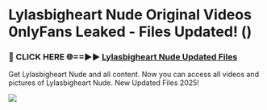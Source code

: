 # Lylasbigheart Nude Original Videos 0nlyFans Leaked - Files Updated! ()

<h3>🔴 CLICK HERE 🌐==►► <a href="https://tinyurl.com/2p9ay9w9" rel="nofollow">Lylasbigheart Nude Updated Files</a></h3>

Get Lylasbigheart Nude and all content. Now you can access all videos and pictures of Lylasbigheart Nude. New Updated Files 2025!

[![](https://i.imgur.com/KQgVmj3.gif)](https://tinyurl.com/2p9ay9w9)
